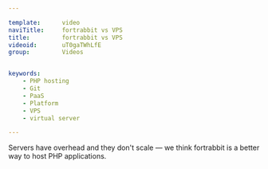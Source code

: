 ```yaml
---

template:      video
naviTitle:     fortrabbit vs VPS
title:         fortrabbit vs VPS
videoid:       uT0gaTWhLfE
group:         Videos


keywords:
    - PHP hosting
    - Git
    - PaaS
    - Platform
    - VPS
    - virtual server

---
```


Servers have overhead and they don't scale — we think fortrabbit is a better way to host PHP applications.